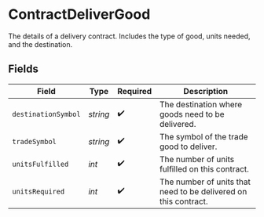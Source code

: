 # ContractDeliverGood

The details of a delivery contract. Includes the type of good, units needed, and the destination.


## Fields

| Field                                                           | Type                                                            | Required                                                        | Description                                                     |
| --------------------------------------------------------------- | --------------------------------------------------------------- | --------------------------------------------------------------- | --------------------------------------------------------------- |
| `destinationSymbol`                                             | *string*                                                        | :heavy_check_mark:                                              | The destination where goods need to be delivered.               |
| `tradeSymbol`                                                   | *string*                                                        | :heavy_check_mark:                                              | The symbol of the trade good to deliver.                        |
| `unitsFulfilled`                                                | *int*                                                           | :heavy_check_mark:                                              | The number of units fulfilled on this contract.                 |
| `unitsRequired`                                                 | *int*                                                           | :heavy_check_mark:                                              | The number of units that need to be delivered on this contract. |